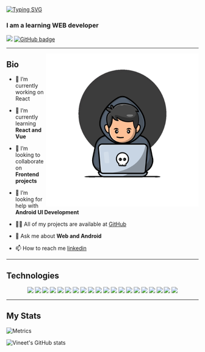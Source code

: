 [![Typing SVG](https://readme-typing-svg.herokuapp.com?font=Fira+Code&size=30&pause=1000&color=F7F7F7&lines=Hi+%F0%9F%91%8B%2C+I'm+Vineet+)](https://git.io/typing-svg)
<h3 align="left">
  I am a learning WEB developer 
</h3>

<p align="left">
  <img src="https://komarev.com/ghpvc/?username=vinij-03&style=for-the-badge&color=blue" />
  <a href="https://github.com/vinij-03?tab=followers">
    <img src="https://img.shields.io/github/followers/vinij-03?tab=followers?label=blue&logo=github&style=for-the-badge"        alt="GitHub badge" />
  </a>
</p>

---

<img align="right" width="400" src="https://github.com/vinij-03/vinij-03/blob/main/images/hacker-thinking-about-code.gif" />

## Bio

- 🔭 I’m currently working on React

- 🌱 I’m currently learning **React and Vue**

- 👯 I’m looking to collaborate on **Frontend projects**

- 🤝 I’m looking for help with **Android UI Development**

- 👨‍💻 All of my projects are available at [GitHub]((https://github.com/vinij-03))

- 💬 Ask me about **Web and Android**

- 📫 How to reach me [linkedin](https://www.linkedin.com/in/vineet-jana-6670b321a)

---

## Technologies
<p align="center">
  <img src="https://img.shields.io/badge/HTML5-E34F26?style=for-the-badge&logo=html5&logoColor=white" />
  <img src="https://img.shields.io/badge/CSS3-1572B6?style=for-the-badge&logo=css3&logoColor=white" />
  <img src="https://img.shields.io/badge/JavaScript-F7DF1E?style=for-the-badge&logo=JavaScript&logoColor=white" />
  <img src="https://img.shields.io/badge/TypeScript-007ACC?style=for-the-badge&logo=typescript&logoColor=white" />
  <img src="https://img.shields.io/badge/Python-14354C?style=for-the-badge&logo=python&logoColor=white" />
  <img src="https://img.shields.io/badge/Java-ED8B00?style=for-the-badge&logo=java&logoColor=white" />
  <img src="https://img.shields.io/badge/C%2B%2B-00599C?style=for-the-badge&logo=c%2B%2B&logoColor=white" />
  <img src="https://img.shields.io/badge/Node.js-43853D?style=for-the-badge&logo=node.js&logoColor=white" />
  <img src="https://img.shields.io/badge/Node--Red-8F0000?style=for-the-badge&logo=nodered&logoColor=white" />
  <img src="https://img.shields.io/badge/Express.js-404D59?style=for-the-badge" />
  <img src="https://img.shields.io/badge/React-20232A?style=for-the-badge&logo=react&logoColor=61DAFB"/>
  <img src="https://img.shields.io/badge/Tailwind_CSS-38B2AC?style=for-the-badge&logo=tailwind-css&logoColor=white"/>
  <img src="https://img.shields.io/badge/Bootstrap-563D7C?style=for-the-badge&logo=bootstrap&logoColor=white"/>
  <img src="https://img.shields.io/badge/Flutter-02569B?style=for-the-badge&logo=flutter&logoColor=white"/>
  <img src="https://img.shields.io/badge/MongoDB-4EA94B?style=for-the-badge&logo=mongodb&logoColor=white"/>
  <img src="https://img.shields.io/badge/Unity-100000?style=for-the-badge&logo=unity&logoColor=white"/>
  <img src="https://img.shields.io/badge/Powershell-2CA5E0?style=for-the-badge&logo=powershell&logoColor=white"/>
  <img src="https://img.shields.io/badge/Canva-%2300C4CC.svg?&style=for-the-badge&logo=Canva&logoColor=white"/>
  <img src="https://img.shields.io/badge/Visual_Studio_Code-0078D4?style=for-the-                                                               badge&logo=visual%20studio%20code&logoColor=white"/>
  <img src="https://img.shields.io/badge/Linux-FCC624?style=for-the-badge&logo=linux&logoColor=black"/>
</p>

---

## My Stats

![Metrics](https://metrics.lecoq.io/vinij-03?template=classic&isocalendar=1&base=header%2C%20activity%2C%20community%2C%20repositories%2C%20metadata&base.indepth=false&base.hireable=false&isocalendar=false&isocalendar.duration=half-year&config.timezone=Asia%2FCalcutta)

![Vineet's GitHub stats](https://github-readme-stats.vercel.app/api?username=vinij-03&show_icons=true&theme=radical)



